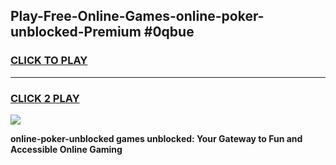 
## Play-Free-Online-Games-online-poker-unblocked-Premium #0qbue
<h3>
<a href="https://premium.freeplayer.one?title=online-poker-unblocked&ref=8M">CLICK TO PLAY</a></h3>
<hr>

<h3>
<a href="https://premium.freeplayer.one?title=online-poker-unblocked&ref=8M">CLICK 2 PLAY</a>
  
</h3>

<a href="https://premium.freeplayer.one?title=online-poker-unblocked&ref=8M"><img src="https://clearcache.store/games.png"></a>


**online-poker-unblocked games unblocked: Your Gateway to Fun and Accessible Online Gaming**
